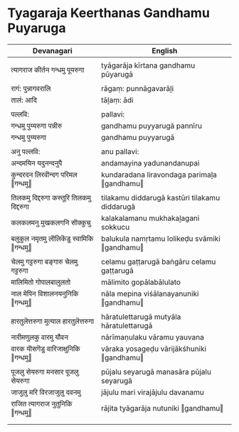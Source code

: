 # Tyagaraja Keerthanas Gandhamu Puyaruga

| Devanagari | English |
| ------ | ------ |
|  |  |
| त्यागराज कीर्तन गन्धमु पूयरुगा   | tyāgarāja kīrtana gandhamu pūyarugā   |
|  |  |
| रागं: पुन्नागवरालि   | rāgaṃ: punnāgavarāḻi   |
| तालं: आदि   | tāḻaṃ: ādi   |
|  |  |
| पल्लवि:   | pallavi:   |
| गन्धमु पुय्यरुगा पन्नीरु   | gandhamu puyyarugā pannīru   |
| गन्धमु पुय्यरुगा   | gandhamu puyyarugā   |
|  |  |
| अनु पल्लवि:   | anu pallavi:   |
| अन्दमयिन यदुनन्दनुपै   | andamayina yadunandanupai   |
| कुन्दरदन लिरवॊन्दग परिमल ‖गन्धमु‖   | kundaradana liravondaga parimaḻa ‖gandhamu‖   |
|  |  |
| तिलकमु दिद्दरुगा कस्तूरि तिलकमु दिद्दरुगा   | tilakamu diddarugā kastūri tilakamu diddarugā   |
| कलकलमनु मुखकलगनि सॊक्कुचु   | kalakalamanu mukhakaḻagani sokkucu   |
| बलुकुल नमृतमु लॊलिकॆडु स्वामिकि ‖गन्धमु‖   | balukula namṛtamu lolikeḍu svāmiki ‖gandhamu‖   |
|  |  |
| चेलमु गट्टरुगा बङ्गारु चेलमु गट्टरुगा   | celamu gaṭṭarugā baṅgāru celamu gaṭṭarugā   |
| मालिमितो गोपालबालुलतो   | mālimito gopālabālulato   |
| नाल मेपिन विशालनयनुनिकि ‖गन्धमु‖   | nāla mepina viśālanayanuniki ‖gandhamu‖   |
|  |  |
| हारतुलॆत्तरुगा मुत्याल हारतुलॆत्तरुगा   | hāratulettarugā mutyāla hāratulettarugā   |
| नारीमणुलकु वारमु यौवन   | nārīmaṇulaku vāramu yauvana   |
| वारक यॊसगॆडु वारिजाक्षुनिकि ‖गन्धमु‖   | vāraka yosageḍu vārijākśhuniki ‖gandhamu‖   |
|  |  |
| पूजलु सेयरुगा मनसार पूजलु सेयरुगा   | pūjalu seyarugā manasāra pūjalu seyarugā   |
| जाजुलु मरि विरजाजुलु दवनमु   | jājulu mari virajājulu davanamu   |
| राजित त्यागराज नुतुनिकि ‖गन्धमु‖   | rājita tyāgarāja nutuniki ‖gandhamu‖   |
|  |  |
|  |  |
